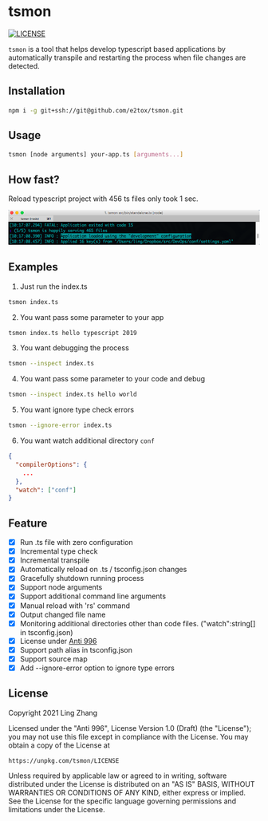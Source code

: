 # tsmon

[![LICENSE](https://img.shields.io/badge/license-Anti%20996-blue.svg)](https://unpkg.com/tsmon/LICENSE)

`tsmon` is a tool that helps develop typescript based applications by automatically transpile and restarting the process when file changes are detected.

## Installation

```bash
npm i -g git+ssh://git@github.com/e2tox/tsmon.git
```

## Usage

```bash
tsmon [node arguments] your-app.ts [arguments...]
```

## How fast?

Reload typescript project with 456 ts files only took 1 sec.

![Super fast reload](https://raw.githubusercontent.com/e2tox/tsmon/master/reload-time.png)

## Examples

1. Just run the index.ts

```bash
tsmon index.ts
```

2. You want pass some parameter to your app

```bash
tsmon index.ts hello typescript 2019
```

3. You want debugging the process

```bash
tsmon --inspect index.ts
```

4. You want pass some parameter to your code and debug

```bash
tsmon --inspect index.ts hello world
```

5. You want ignore type check errors

```bash
tsmon --ignore-error index.ts
```

6. You want watch additional directory `conf`

```json
{
  "compilerOptions": {
    ...
  },
  "watch": ["conf"]
}
```

## Feature

- [x] Run .ts file with zero configuration
- [x] Incremental type check
- [x] Incremental transpile
- [x] Automatically reload on .ts / tsconfig.json changes
- [x] Gracefully shutdown running process
- [x] Support node arguments
- [x] Support additional command line arguments
- [x] Manual reload with 'rs' command
- [x] Output changed file name
- [x] Monitoring additional directories other than code files. ("watch":string[] in tsconfig.json)
- [x] License under [Anti 996](https://unpkg.com/tsmon/LICENSE)
- [x] Support path alias in tsconfig.json
- [x] Support source map
- [x] Add --ignore-error option to ignore type errors

## License

Copyright 2021 Ling Zhang

Licensed under the "Anti 996", License Version 1.0 (Draft) (the "License");
you may not use this file except in compliance with the License.
You may obtain a copy of the License at

    https://unpkg.com/tsmon/LICENSE

Unless required by applicable law or agreed to in writing, software
distributed under the License is distributed on an "AS IS" BASIS,
WITHOUT WARRANTIES OR CONDITIONS OF ANY KIND, either express or implied.
See the License for the specific language governing permissions and
limitations under the License.
